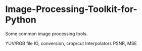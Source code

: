 # Image-Processing-Toolkit-for-Python
Some common image processing tools.

YUV/RGB file IO, conversion, crop/cut
Interpolators
PSNR, MSE
